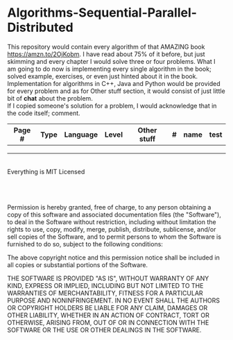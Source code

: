 # Algorithms-Sequential-Parallel-Distributed

This repository would contain every algorithm of that AMAZING book https://amzn.to/2OjKobm. I have read about 75% of it before, but just skimming and every chapter I would solve three or four problems. What I am going to do now is implementing every single algorithm in the book; solved example, exercises, or even just hinted about it in the book.
</br>
Implementation for algorithms in C++, Java and Python would be provided for every problem and as for Other stuff section, it would consist of just little bit of <b>chat</b> about the problem.
</br>
If I copied someone's solution for a problem, I would acknowledge that in the code itself; comment.
</br>

|Page #|Type|Language|Level|Other stuff|#|name|test|
|---|---|---|---|---|---|---|---|
|  |   |   |   |   |   |   |   |
|  |   |   |   |   |   |   |   |
|  |   |   |   |   |   |   |   |

</br>
Everything is MIT Licensed
</br></br>
</br>
</br>


Permission is hereby granted, free of charge, to any person obtaining a copy of this software and associated documentation files (the "Software"), to deal in the Software without restriction, including without limitation the rights to use, copy, modify, merge, publish, distribute, sublicense, and/or sell copies of the Software, and to permit persons to whom the Software is furnished to do so, subject to the following conditions:

The above copyright notice and this permission notice shall be included in all copies or substantial portions of the Software.

THE SOFTWARE IS PROVIDED "AS IS", WITHOUT WARRANTY OF ANY KIND, EXPRESS OR IMPLIED, INCLUDING BUT NOT LIMITED TO THE WARRANTIES OF MERCHANTABILITY, FITNESS FOR A PARTICULAR PURPOSE AND NONINFRINGEMENT. IN NO EVENT SHALL THE AUTHORS OR COPYRIGHT HOLDERS BE LIABLE FOR ANY CLAIM, DAMAGES OR OTHER LIABILITY, WHETHER IN AN ACTION OF CONTRACT, TORT OR OTHERWISE, ARISING FROM, OUT OF OR IN CONNECTION WITH THE SOFTWARE OR THE USE OR OTHER DEALINGS IN THE SOFTWARE.

